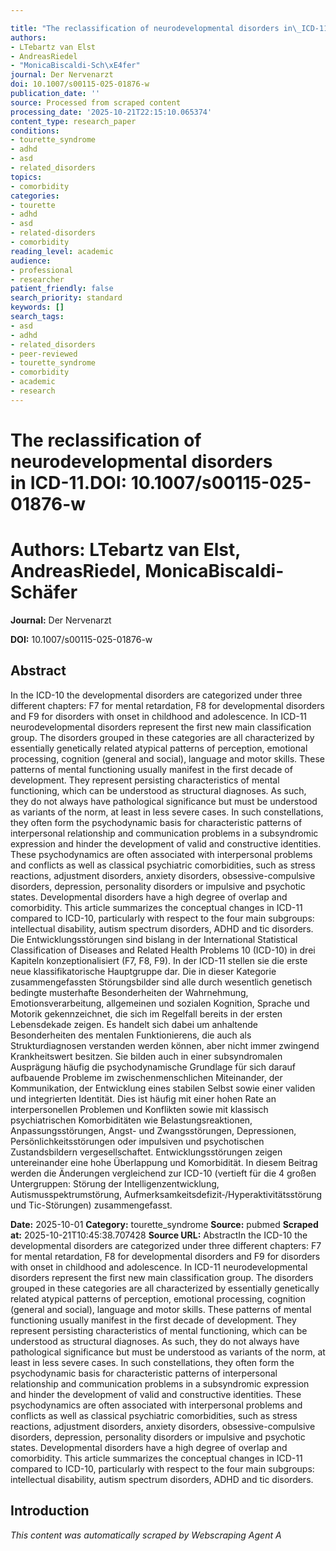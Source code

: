 ```yaml
---

title: "The reclassification of neurodevelopmental disorders in\_ICD-11.**DOI:** 10.1007/s00115-025-01876-w"
authors:
- LTebartz van Elst
- AndreasRiedel
- "MonicaBiscaldi-Sch\xE4fer"
journal: Der Nervenarzt
doi: 10.1007/s00115-025-01876-w
publication_date: ''
source: Processed from scraped content
processing_date: '2025-10-21T22:15:10.065374'
content_type: research_paper
conditions:
- tourette_syndrome
- adhd
- asd
- related_disorders
topics:
- comorbidity
categories:
- tourette
- adhd
- asd
- related-disorders
- comorbidity
reading_level: academic
audience:
- professional
- researcher
patient_friendly: false
search_priority: standard
keywords: []
search_tags:
- asd
- adhd
- related_disorders
- peer-reviewed
- tourette_syndrome
- comorbidity
- academic
- research
---
```




# The reclassification of neurodevelopmental disorders in ICD-11.**DOI:** 10.1007/s00115-025-01876-w

# **Authors:** LTebartz van Elst, AndreasRiedel, MonicaBiscaldi-Schäfer

**Journal:** Der Nervenarzt

**DOI:** 10.1007/s00115-025-01876-w

## Abstract

In the ICD-10 the developmental disorders are categorized under three different chapters: F7 for mental retardation, F8 for developmental disorders and F9 for disorders with onset in childhood and adolescence. In ICD-11 neurodevelopmental disorders represent the first new main classification group. The disorders grouped in these categories are all characterized by essentially genetically related atypical patterns of perception, emotional processing, cognition (general and social), language and motor skills. These patterns of mental functioning usually manifest in the first decade of development. They represent persisting characteristics of mental functioning, which can be understood as structural diagnoses. As such, they do not always have pathological significance but must be understood as variants of the norm, at least in less severe cases. In such constellations, they often form the psychodynamic basis for characteristic patterns of interpersonal relationship and communication problems in a subsyndromic expression and hinder the development of valid and constructive identities. These psychodynamics are often associated with interpersonal problems and conflicts as well as classical psychiatric comorbidities, such as stress reactions, adjustment disorders, anxiety disorders, obsessive-compulsive disorders, depression, personality disorders or impulsive and psychotic states. Developmental disorders have a high degree of overlap and comorbidity. This article summarizes the conceptual changes in ICD-11 compared to ICD-10, particularly with respect to the four main subgroups: intellectual disability, autism spectrum disorders, ADHD and tic disorders.
Die Entwicklungsstörungen sind bislang in der International Statistical Classification of Diseases and Related Health Problems 10 (ICD-10) in drei Kapiteln konzeptionalisiert (F7, F8, F9). In der ICD-11 stellen sie die erste neue klassifikatorische Hauptgruppe dar. Die in dieser Kategorie zusammengefassten Störungsbilder sind alle durch wesentlich genetisch bedingte musterhafte Besonderheiten der Wahrnehmung, Emotionsverarbeitung, allgemeinen und sozialen Kognition, Sprache und Motorik gekennzeichnet, die sich im Regelfall bereits in der ersten Lebensdekade zeigen. Es handelt sich dabei um anhaltende Besonderheiten des mentalen Funktionierens, die auch als Strukturdiagnosen verstanden werden können, aber nicht immer zwingend Krankheitswert besitzen. Sie bilden auch in einer subsyndromalen Ausprägung häufig die psychodynamische Grundlage für sich darauf aufbauende Probleme im zwischenmenschlichen Miteinander, der Kommunikation, der Entwicklung eines stabilen Selbst sowie einer validen und integrierten Identität. Dies ist häufig mit einer hohen Rate an interpersonellen Problemen und Konflikten sowie mit klassisch psychiatrischen Komorbiditäten wie Belastungsreaktionen, Anpassungsstörungen, Angst- und Zwangsstörungen, Depressionen, Persönlichkeitsstörungen oder impulsiven und psychotischen Zustandsbildern vergesellschaftet. Entwicklungsstörungen zeigen untereinander eine hohe Überlappung und Komorbidität. In diesem Beitrag werden die Änderungen vergleichend zur ICD-10 (vertieft für die 4 großen Untergruppen: Störung der Intelligenzentwicklung, Autismusspektrumstörung, Aufmerksamkeitsdefizit‑/Hyperaktivitätsstörung und Tic-Störungen) zusammengefasst.

**Date:** 2025-10-01
**Category:** tourette_syndrome
**Source:** pubmed
**Scraped at:** 2025-10-21T10:45:38.707428
**Source URL:**  AbstractIn the ICD-10 the developmental disorders are categorized under three different chapters: F7 for mental retardation, F8 for developmental disorders and F9 for disorders with onset in childhood and adolescence. In ICD-11 neurodevelopmental disorders represent the first new main classification group. The disorders grouped in these categories are all characterized by essentially genetically related atypical patterns of perception, emotional processing, cognition (general and social), language and motor skills. These patterns of mental functioning usually manifest in the first decade of development. They represent persisting characteristics of mental functioning, which can be understood as structural diagnoses. As such, they do not always have pathological significance but must be understood as variants of the norm, at least in less severe cases. In such constellations, they often form the psychodynamic basis for characteristic patterns of interpersonal relationship and communication problems in a subsyndromic expression and hinder the development of valid and constructive identities. These psychodynamics are often associated with interpersonal problems and conflicts as well as classical psychiatric comorbidities, such as stress reactions, adjustment disorders, anxiety disorders, obsessive-compulsive disorders, depression, personality disorders or impulsive and psychotic states. Developmental disorders have a high degree of overlap and comorbidity. This article summarizes the conceptual changes in ICD-11 compared to ICD-10, particularly with respect to the four main subgroups: intellectual disability, autism spectrum disorders, ADHD and tic disorders.
## Introduction
*This content was automatically scraped by Webscraping Agent A*